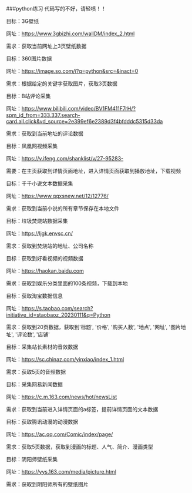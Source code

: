 ###python练习
代码写的不好，请轻喷！！

目标：3G壁纸

网址：https://www.3gbizhi.com/wallDM/index_2.html

需求：获取当前网址上3页壁纸数据


目标：360图片数据

网址：https://image.so.com/i?q=python&src=&inact=0

需求：根据给定的关键字获取图片，获取3页数据


目标：B站评论采集

网址：https://www.bilibili.com/video/BV1FM411F7rH/?spm_id_from=333.337.search-card.all.click&vd_source=2e399ef6e2389d3f4bfdddc5315d33da

需求：获取到当前地址的评论数据


目标：凤凰网视频采集

网址：https://v.ifeng.com/shanklist/v/27-95283-

需要：在主页获取到详情页面地址，进入详情页面获取到播放地址，下载视频


目标：千千小说文本数据采集

网址：https://www.qqxsnew.net/12/12776/

需求：获取到当前小说的所有章节保存在本地文件


目标：垃圾焚烧站数据采集

网址：https://ljgk.envsc.cn/

需求：获取到焚烧站的地址、公司名称


目标：获取到好看视频的视频数据

网址：https://haokan.baidu.com

需求：获取到娱乐分类里面的100条视频，下载到本地


目标：获取淘宝数据信息

网址：https://s.taobao.com/search?initiative_id=staobaoz_20230111&q=Python

需求：获取到20页数据，获取到'标题', '价格', '购买人数', '地点', '网址', '图片地址', '评论数', '店铺'


目标：采集站长素材的音效数据

网址：https://sc.chinaz.com/yinxiao/index_1.html

需求：获取5页的音频数据


目标：采集网易新闻数据

网址：https://c.m.163.com/news/hot/newsList

需求：获取到当前进入详情页面的a标签，提前详情页面的文本数据


目标：获取腾讯动漫的动漫数据

网址：https://ac.qq.com/Comic/index/page/

需求：获取5页数据，获取到漫画的标题、人气、简介、漫画类型


目标：阴阳师壁纸采集

网址：https://yys.163.com/media/picture.html

需求：获取到阴阳师所有的壁纸图片

